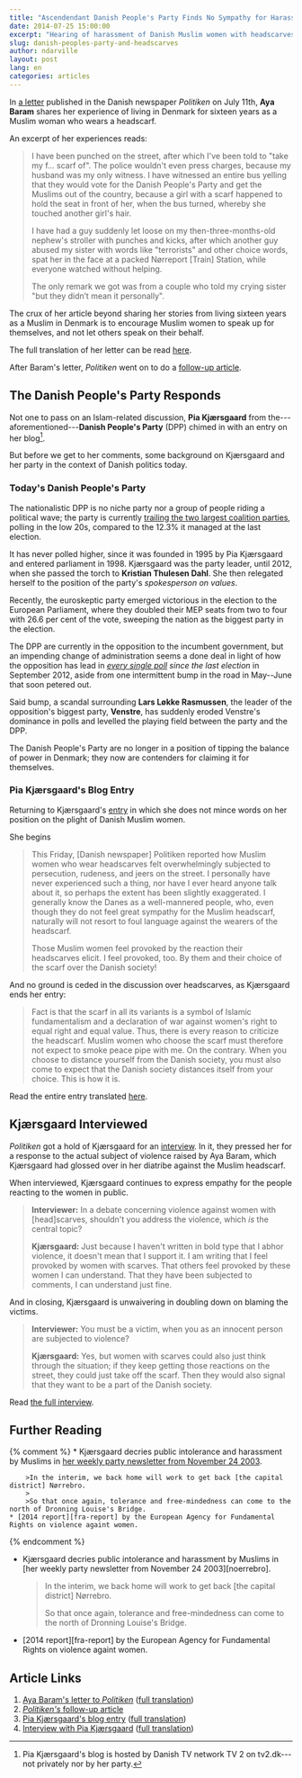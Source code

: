 ```yaml
---
title: "Ascendendant Danish People's Party Finds No Sympathy for Harassed Danish, Muslim Women"
date: 2014-07-25 15:00:00
excerpt: "Hearing of harassment of Danish Muslim women with headscarves, the Danish People's Party express empathy for the behaviour."
slug: danish-peoples-party-and-headscarves
author: ndarville
layout: post
lang: en
categories: articles
---
```

In [a letter][letter] published in the Danish newspaper <i>Politiken</i> on July 11th, **Aya Baram** shares her experience of living in Denmark for sixteen years as a Muslim woman who wears a headscarf.

An excerpt of her experiences reads:

>I have been punched on the street, after which I've been told to "take my f... scarf of". The police wouldn't even press charges, because my husband was my only witness. I have witnessed an entire bus yelling that they would vote for the Danish People's Party and get the Muslims out of the country, because a girl with a scarf happened to hold the seat in front of her, when the bus turned, whereby she touched another girl's hair.
>
>I have had a guy suddenly let loose on my then-three-months-old nephew's stroller with punches and kicks, after which another guy abused my sister with words like "terrorists" and other choice words, spat her in the face at a packed Nørreport [Train] Station, while everyone watched without helping.
>
>The only remark we got was from a couple who told my crying sister "but they didn’t mean it personally".

The crux of her article beyond sharing her stories from living sixteen years as a Muslim in Denmark is to encourage Muslim women to speak up for themselves, and not let others speak on their behalf.

The full translation of her letter can be read [here][letter-t].

After Baram's letter, <i>Politiken</i> went on to do a [follow-up article][follow-up].

## The Danish People's Party Responds
Not one to pass on an Islam-related discussion, **Pia Kjærsgaard** from the---aforementioned---**Danish People's Party** (DPP) chimed in with an entry on her blog[^tv2-blog].

But before we get to her comments, some background on Kjærsgaard and her party in the context of Danish politics today.

### Today's Danish People's Party
The nationalistic DPP is no niche party nor a group of people riding a political wave; the party is currently [trailing the two largest coalition parties][polling], polling in the low 20s, compared to the 12.3% it managed at the last election.

It has never polled higher, since it was founded in 1995 by Pia Kjærsgaard and entered parliament in 1998. Kjærsgaard was the party leader, until 2012, when she passed the torch to **Kristian Thulesen Dahl**. She then relegated herself to the position of the party's *spokesperson on values*.

Recently, the euroskeptic party emerged victorious in the election to the European Parliament, where they doubled their MEP seats from two to four with 26.6 per cent of the vote, sweeping the nation as the biggest party in the election.

The DPP are currently in the opposition to the incumbent government, but an impending change of administration seems a done deal in light of how the opposition has lead in *[every single poll][polling] since the last election* in September 2012, aside from one intermittent bump in the road in May--June that soon petered out.

Said bump, a scandal surrounding **Lars Løkke Rasmussen**, the leader of the opposition's biggest party, **Venstre**, has suddenly eroded Venstre's dominance in polls and levelled the playing field between the party and the DPP.

The Danish People's Party are no longer in a position of tipping the balance of power in Denmark; they now are contenders for claiming it for themselves.

### Pia Kjærsgaard's Blog Entry
Returning to Kjærsgaard's [entry][pia-k] in which she does not mince words on her position on the plight of Danish Muslim women.

She begins

>This Friday, [Danish newspaper] Politiken reported how Muslim women who wear headscarves felt overwhelmingly subjected to persecution, rudeness, and jeers on the street. I personally have never experienced such a thing, nor have I ever heard anyone talk about it, so perhaps the extent has been slightly exaggerated. I generally know the Danes as a well-mannered people, who, even though they do not feel great sympathy for the Muslim headscarf, naturally will not resort to foul language against the wearers of the headscarf.
>
>Those Muslim women feel provoked by the reaction their headscarves elicit. I feel provoked, too. By them and their choice of the scarf over the Danish society!

And no ground is ceded in the discussion over headscarves, as Kjærsgaard ends her entry:

>Fact is that the scarf in all its variants is a symbol of Islamic fundamentalism and a declaration of war against women's right to equal right and equal value. Thus, there is every reason to criticize the headscarf. Muslim women who choose the scarf must therefore not expect to smoke peace pipe with me. On the contrary. When you choose to distance yourself from the Danish society, you must also come to expect that the Danish society distances itself from your choice. This is how it is.

Read the entire entry translated [here][pia-k-t].

## Kjærsgaard Interviewed
<i>Politiken</i> got a hold of Kjærsgaard for an [interview][interview]. In it, they pressed her for a response to the actual subject of violence raised by Aya Baram, which Kjærsgaard had glossed over in her diatribe against the Muslim headscarf.

When interviewed, Kjærsgaard continues to express empathy for the people reacting to the women in public.

>**Interviewer:** In a debate concerning violence against women with [head]scarves, shouldn't you address the violence, which *is* the central topic?
>
>**Kjærsgaard:** Just because I haven't written in bold type that I abhor violence, it doesn't mean that I support it. I am writing that I feel provoked by women with scarves. That others feel provoked by these women I can understand. That they have been subjected to comments, I can understand just fine.

And in closing, Kjærsgaard is unwaivering in doubling down on blaming the victims.

>**Interviewer:** You must be a victim, when you as an innocent person are subjected to violence?
>
>**Kjærsgaard:** Yes, but women with scarves could also just think through the situation; if they keep getting those reactions on the street, they could just take off the scarf. Then they would also signal that they want to be a part of the Danish society.

Read [the full interview][interview-t].

## Further Reading
{% comment %}
    * Kjærsgaard decries public intolerance and harassment by Muslims in [her weekly party newsletter from November 24 2003][noerrebro].

        >In the interim, we back home will work to get back [the capital district] Nørrebro.
        >
        >So that once again, tolerance and free-mindedness can come to the north of Dronning Louise's Bridge.
    * [2014 report][fra-report] by the European Agency for Fundamental Rights on violence againt women.
{% endcomment %}
<ul>
<li markdown="1">
Kjærsgaard decries public intolerance and harassment by Muslims in [her weekly party newsletter from November 24 2003][noerrebro].

>In the interim, we back home will work to get back [the capital district] Nørrebro.
>
>So that once again, tolerance and free-mindedness can come to the north of Dronning Louise's Bridge.
</li>

<li markdown="1">
[2014 report][fra-report] by the European Agency for Fundamental Rights on violence againt women.
</li>
</ul>

## Article Links

1. [Aya Baram's letter to <i>Politiken</i>][letter] ([full translation][letter-t])
2. [<i>Politiken's</i> follow-up article][follow-up]
3. [Pia Kjærsgaard's blog entry][pia-k] ([full translation][pia-k-t])
4. [Interview with Pia Kjærsgaard][interview] ([full translation][interview-t])

[^tv2-blog]: Pia Kjærsgaard's blog is hosted by Danish TV network TV 2 on tv2.dk---not privately nor by her party.

[letter]: http://www.microsofttranslator.com/bv.aspx?from=da&to=en&a=http%3A%2F%2Fpolitiken.dk%2Fdebat%2Fdebatindlaeg%2FECE2340214%2Fjeg-er-blevet-overfaldet-og-svinet-til-paa-grund-af-mit-toerklaede%2F
[letter-t]: https://gist.github.com/ndarville/0b7d56cdcb4620ecb6ad
[follow-up]: http://www.microsofttranslator.com/bv.aspx?from=da&to=en&a=http%3A%2F%2Fpolitiken.dk%2Findland%2FECE2340586%2Fkvinder-chikaneres-paa-grund-af-deres-toerklaede%2F
[polling]: https://en.wikipedia.org/w/index.php?title=Opinion_polling_for_the_next_Danish_general_election&oldid=616777716
[pia-k]: http://www.microsofttranslator.com/bv.aspx?from=da&to=en&a=http%3A%2F%2Fpolitik.tv2.dk%2F2014-07-14-jeg-f%25C3%25B8ler-mig-provokeret
[pia-k-t]: https://gist.github.com/ndarville/e2205ee779ef5962057e
[interview]: http://www.microsofttranslator.com/bv.aspx?from=da&to=en&a=http%3A%2F%2Fpolitiken.dk%2Fdebat%2FECE2343459%2Fjeg-foeler-mig-provokeret-af-kvinder-med-toerklaede%2F
[interview-t]: https://gist.github.com/ndarville/ceebac30db5399f77287
[noerrebro]: http://www.danskfolkeparti.dk/Giv_os_N%C3%B8rrebro_tilbage...
[fra-report]: http://fra.europa.eu/en/publication/2014/vaw-survey-main-results
